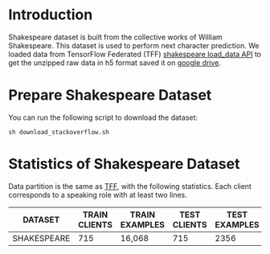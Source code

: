 # Introduction

Shakespeare dataset is built from the collective works of William Shakespeare. This dataset is used to perform next character prediction. We loaded data from TensorFlow Federated (TFF) [shakespeare load_data API](https://www.tensorflow.org/federated/api_docs/python/tff/simulation/datasets/shakespeare/load_data) to get the unzipped raw data in h5 format saved it on [google drive](https://drive.google.com/drive/u/0/folders/10NvSW2AVQiHsTZbPzxbldd9b1QrOarcg). 

# Prepare Shakespeare Dataset

You can run the following script to download the dataset:

```
sh download_stackoverflow.sh
```

# Statistics of Shakespeare Dataset

Data partition is the same as [TFF](https://www.tensorflow.org/federated/api_docs/python/tff/simulation/datasets/shakespeare), with the following statistics.  Each client corresponds to a speaking role with at least two lines.

| DATASET     | TRAIN CLIENTS | TRAIN EXAMPLES | TEST CLIENTS | TEST EXAMPLES |
| ----------- | ------------- | -------------- | ------------ | ------------- |
| SHAKESPEARE | 715           | 16,068         | 715          | 2356          |

